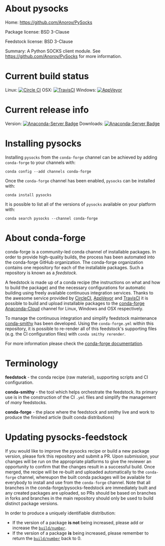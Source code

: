 About pysocks
=============

Home: https://github.com/Anorov/PySocks

Package license: BSD 3-Clause

Feedstock license: BSD 3-Clause

Summary: A Python SOCKS client module. See https://github.com/Anorov/PySocks for more information.



Current build status
====================

Linux: [![Circle CI](https://circleci.com/gh/conda-forge/pysocks-feedstock.svg?style=shield)](https://circleci.com/gh/conda-forge/pysocks-feedstock)
OSX: [![TravisCI](https://travis-ci.org/conda-forge/pysocks-feedstock.svg?branch=master)](https://travis-ci.org/conda-forge/pysocks-feedstock)
Windows: [![AppVeyor](https://ci.appveyor.com/api/projects/status/github/conda-forge/pysocks-feedstock?svg=True)](https://ci.appveyor.com/project/conda-forge/pysocks-feedstock/branch/master)

Current release info
====================
Version: [![Anaconda-Server Badge](https://anaconda.org/conda-forge/pysocks/badges/version.svg)](https://anaconda.org/conda-forge/pysocks)
Downloads: [![Anaconda-Server Badge](https://anaconda.org/conda-forge/pysocks/badges/downloads.svg)](https://anaconda.org/conda-forge/pysocks)

Installing pysocks
==================

Installing `pysocks` from the `conda-forge` channel can be achieved by adding `conda-forge` to your channels with:

```
conda config --add channels conda-forge
```

Once the `conda-forge` channel has been enabled, `pysocks` can be installed with:

```
conda install pysocks
```

It is possible to list all of the versions of `pysocks` available on your platform with:

```
conda search pysocks --channel conda-forge
```


About conda-forge
=================

conda-forge is a community-led conda channel of installable packages.
In order to provide high-quality builds, the process has been automated into the
conda-forge GitHub organization. The conda-forge organization contains one repository
for each of the installable packages. Such a repository is known as a *feedstock*.

A feedstock is made up of a conda recipe (the instructions on what and how to build
the package) and the necessary configurations for automatic building using freely
available continuous integration services. Thanks to the awesome service provided by
[CircleCI](https://circleci.com/), [AppVeyor](http://www.appveyor.com/)
and [TravisCI](https://travis-ci.org/) it is possible to build and upload installable
packages to the [conda-forge](https://anaconda.org/conda-forge)
[Anaconda-Cloud](http://docs.anaconda.org/) channel for Linux, Windows and OSX respectively.

To manage the continuous integration and simplify feedstock maintenance
[conda-smithy](http://github.com/conda-forge/conda-smithy) has been developed.
Using the ``conda-forge.yml`` within this repository, it is possible to re-render all of
this feedstock's supporting files (e.g. the CI configuration files) with ``conda smithy rerender``.

For more information please check the [conda-forge documentation](https://conda-forge.org/docs/).

Terminology
===========

**feedstock** - the conda recipe (raw material), supporting scripts and CI configuration.

**conda-smithy** - the tool which helps orchestrate the feedstock.
                   Its primary use is in the construction of the CI ``.yml`` files
                   and simplify the management of *many* feedstocks.

**conda-forge** - the place where the feedstock and smithy live and work to
                  produce the finished article (built conda distributions)


Updating pysocks-feedstock
==========================

If you would like to improve the pysocks recipe or build a new
package version, please fork this repository and submit a PR. Upon submission,
your changes will be run on the appropriate platforms to give the reviewer an
opportunity to confirm that the changes result in a successful build. Once
merged, the recipe will be re-built and uploaded automatically to the
`conda-forge` channel, whereupon the built conda packages will be available for
everybody to install and use from the `conda-forge` channel.
Note that all branches in the conda-forge/pysocks-feedstock are
immediately built and any created packages are uploaded, so PRs should be based
on branches in forks and branches in the main repository should only be used to
build distinct package versions.

In order to produce a uniquely identifiable distribution:
 * If the version of a package **is not** being increased, please add or increase
   the [``build/number``](http://conda.pydata.org/docs/building/meta-yaml.html#build-number-and-string).
 * If the version of a package **is** being increased, please remember to return
   the [``build/number``](http://conda.pydata.org/docs/building/meta-yaml.html#build-number-and-string)
   back to 0.